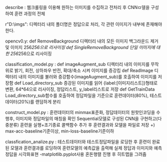 describe : 웹크롤링을 이용해 원하는 이미지를 수집하고 전처리 후 CNNㅁ델을 구성하여 훈련 과정의 전체

r"D:\imgs": 디렉터리 내의 폴더명은 정답으로 처리, 각 관련 이미지가 내부에 존재해야 한다.

opencv0.y: def RemoveBackground 디렉터리 내의 모든 이미지 백그라운드 제거 및 이미지 256*256으로 리사이징
           def SingleRemoveBackground 단일 이미지에 대한 256*256으로 리사이징

classification_model.py : def imageAugment_sub 디렉터리 내의 이미지를 무작위로 밝기, 회전, 상하좌우 반전, 확대/축소 시켜 이미지를 증강킴
                          def ReadImage 디렉터리 내의 이미지를 불러와 증강함수(imageAugment_sub)를 호출하여 이미지를 저장함
                          def Load_directory_sub 증강된 이미지를 읽어 {label:[이미지리스트]}형태로 변환, 64*64으로 리사이징, 정답리스트, y_label리스트로 저장
                          def GetTrainData Load_directory_sub함수를 호출하여 정답파일을 기준으로 훈련데이터(80%), 테스트데이터(20%)를 랜덤하게 분리
                       
construct_model.py : 훈련데이터의 minmax표준화, 정답데이터의 원핫인코딩을 수행후, 이미지와 정답파일의 매칭을 확인
                    Sequential모델로 구성된 CNN을 구현하고(다중분류) 훈련을 실행+조기종료 콜백함수 추가 후 훈련결과와 모델을 파일로 저장
                    +) max-acc-baseline기준이상, min-loss-baseline기준이하

classfication_analize.py : 테스트데이터와 테스트정답파일을 로딩한 후 훈련이 완료된 모델과 훈련결과를 로딩하여
                           훈련모델의 예측값을 출력해 실제 정답과 이미지와 예측정답을 시각화표현 -matplotlib.pyplot사용
                           혼돈행렬 진행 후 히트맵을 그려줌
